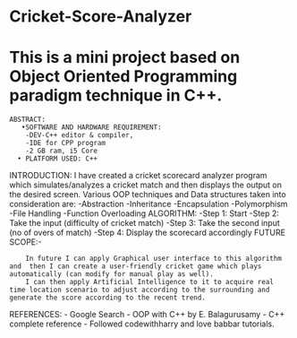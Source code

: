 # Cricket-Score-Analyzer

# This is a mini project based on Object Oriented Programming paradigm technique in C++.

	ABSTRACT:
	   •SOFTWARE AND HARDWARE REQUIREMENT:
        -DEV-C++ editor & compiler, 
        -IDE for CPP program
        -2 GB ram, i5 Core
      •	PLATFORM USED: C++ 
      
 INTRODUCTION:
	       I have created a cricket scorecard analyzer program which simulates/analyzes a cricket match and then displays the output on the desired screen.
          Various OOP techniques and Data structures taken into consideration are:
             -Abstraction
             -Inheritance
             -Encapsulation
             -Polymorphism
             -File Handling
             -Function Overloading
 ALGORITHM:
	  -Step 1: Start
		-Step 2: Take the input (difficulty of cricket match)
		-Step 3: Take the second input (no of overs of match)
		-Step 4: Display the scorecard accordingly
 FUTURE SCOPE:-
 
		In future I can apply Graphical user interface to this algorithm and  then I can create a user-friendly cricket game which plays automatically (can modify for manual play as well).
		I can then apply Artificial Intelligence to it to acquire real time location scenario to adjust according to the surrounding and generate the score according to the recent trend.
    
 REFERENCES:
	       - Google Search
	       - OOP with C++ by E. Balagurusamy
	       - C++ complete reference
         - Followed codewithharry and love babbar tutorials.

